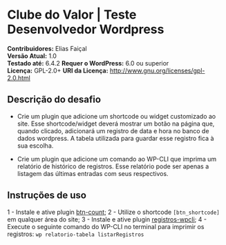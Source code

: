 # Clube do Valor | Teste Desenvolvedor Wordpress

**Contribuidores:** Elias Faiçal  
**Versão Atual:** 1.0  
**Testado até:** 6.4.2
**Requer o WordPress:** 6.0 ou superior  
**Licença:** GPL-2.0+
**URI da Licença:** http://www.gnu.org/licenses/gpl-2.0.html

## Descrição do desafio

- Crie um plugin que adicione um shortcode ou widget customizado ao site. Esse shortcode/widget deverá mostrar um botão na página que, quando clicado, adicionará um registro de data e hora no banco de dados wordpress. A tabela utilizada para guardar esse registro fica à sua escolha.

- Crie um plugin que adicione um comando ao WP-CLI que imprima um relatório de histórico de registros. Esse relatório pode ser apenas a listagem das últimas entradas com seus respectivos.

## Instruções de uso

1 - Instale e ative plugin [btn-count](https://github.com/eliasfaical/plugins-wp-teste/btn-count);
2 - Utilize o shortcode `[btn_shortcode]` em qualquer área do site;
3 - Instale e ative plugin [registros-wpcli](https://github.com/eliasfaical/plugins-wp-teste/registros-wpcli);
4 - Execute o seguinte comando do WP-CLI no terminal para imprimir os registros: `wp relatorio-tabela listarRegistros`
